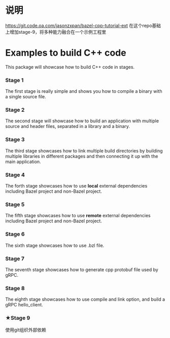 # 说明
https://git.code.oa.com/jasonzxpan/bazel-cpp-tutorial-ext
在这个repo基础上增加stage-9，将多种能力融合在一个示例工程里

# Examples to build C++ code

This package will showcase how to build C++ code in stages.

### Stage 1
The first stage is really simple and shows you how to compile a binary with a single source file.

### Stage 2
The second stage will showcase how to build an application with multiple source and header files, separated in a library and a binary.

### Stage 3
The third stage showcases how to link multiple build directories by building multiple libraries in different packages and then connecting it up with the main application.

### Stage 4

The forth stage showcases how to use **local** external dependencies including Bazel project and non-Bazel project.

### Stage 5

The fifth stage showcases how to use **remote** external dependencies including Bazel project and non-Bazel project.

### Stage 6

The sixth stage showcases how to use .bzl file.

### Stage 7
The seventh stage showcases how to generate cpp protobuf file used by gRPC.

### Stage 8

The eighth stage showcases how to use compile and link option, and build a gRPC hello_client.

### ★Stage 9

使用git组织外部依赖
